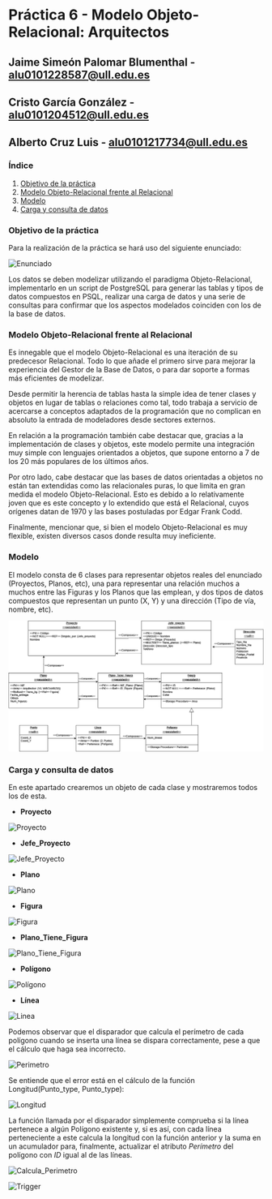# **Práctica 6 - Modelo Objeto-Relacional: Arquitectos**
## Jaime Simeón Palomar Blumenthal - alu0101228587@ull.edu.es
## Cristo García González - alu0101204512@ull.edu.es
## Alberto Cruz Luis - alu0101217734@ull.edu.es


### **Índice**
1. [Objetivo de la práctica](#objetivo)
2. [Modelo Objeto-Relacional frente al Relacional](#ORvsR)
3. [Modelo](#modelo)
4. [Carga y consulta de datos](#datos)

### **Objetivo de la práctica** <a name="objetivo"/>

Para la realización de la práctica se hará uso del siguiente enunciado:

![Enunciado](2022-01-26-08-27-03.png)

Los datos se deben modelizar utilizando el paradigma Objeto-Relacional, implementarlo en un script de PostgreSQL para generar las tablas y tipos de datos compuestos en PSQL, realizar una carga de datos y una serie de consultas para confirmar que los aspectos modelados coinciden con los de la base de datos.


### **Modelo Objeto-Relacional frente al Relacional** <a name="ORvsR"/>

Es innegable que el modelo Objeto-Relacional es una iteración de su predecesor Relacional. Todo lo que añade el primero sirve para mejorar la experiencia del Gestor de la Base de Datos, o para dar soporte a formas más eficientes de modelizar.

Desde permitir la herencia de tablas hasta la simple idea de tener clases y objetos en lugar de tablas o relaciones como tal, todo trabaja a servicio de acercarse a conceptos adaptados de la programación que no complican en absoluto la entrada de modeladores desde sectores externos.

En relación a la programación también cabe destacar que, gracias a la implementación de clases y objetos, este modelo permite una integración muy simple con lenguajes orientados a objetos, que supone entorno a 7 de los 20 más populares de los últimos años.

Por otro lado, cabe destacar que las bases de datos orientadas a objetos no están tan extendidas como las relacionales puras, lo que limita en gran medida el modelo Objeto-Relacional. Esto es debido a lo relativamente joven que es este concepto y lo extendido que está el Relacional, cuyos orígenes datan de 1970 y las bases postuladas por Edgar Frank Codd.

Finalmente, mencionar que, si bien el modelo Objeto-Relacional es muy flexible, existen diversos casos donde resulta muy ineficiente.

### **Modelo** <a name="modelo"/>

El modelo consta de 6 clases para representar objetos reales del enunciado (Proyectos, Planos, etc), una para representar una relación muchos a muchos entre las Figuras y los Planos que las emplean, y dos tipos de datos compuestos que representan un punto (X, Y) y una dirección (Tipo de vía, nombre, etc).

![Modelo](Práctica_OR.drawio.png)

### **Carga y consulta de datos** <a name="datos"/>
En este apartado crearemos un objeto de cada clase y mostraremos todos los de esta.

* **Proyecto**

![Proyecto](2022-01-26-12-35-27.png)

* **Jefe_Proyecto**

![Jefe_Proyecto](2022-01-26-12-37-23.png)

* **Plano**

![Plano](2022-01-26-12-38-56.png)

* **Figura**

![Figura](2022-01-26-12-40-33.png)

* **Plano_Tiene_Figura**

![Plano_Tiene_Figura](2022-01-26-12-41-31.png)

* **Polígono**

![Polígono](2022-01-26-12-43-03.png)

* **Línea**

![Linea](2022-01-26-12-46-37.png)

Podemos observar que el disparador que calcula el perímetro de cada polígono cuando se inserta una línea se dispara correctamente, pese a que el cálculo que haga sea incorrecto.

![Perimetro](2022-01-26-12-48-23.png)

Se entiende que el error está en el cálculo de la función Longitud(Punto_type, Punto_type):

![Longitud](2022-01-26-12-49-51.png)

La función llamada por el disparador simplemente comprueba si la línea pertenece a algún Polígono existente y, si es así, con cada línea perteneciente a este calcula la longitud con la función anterior y la suma en un acumulador para, finalmente, actualizar el atributo _Perímetro_ del polígono con _ID_ igual al de las líneas.

![Calcula_Perimetro](2022-01-26-12-52-14.png)

![Trigger](2022-01-26-12-52-38.png)